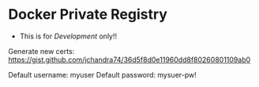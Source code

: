 # Docker Private Registry

* This is for *Development* only!!

Generate new certs:
https://gist.github.com/jchandra74/36d5f8d0e11960dd8f80260801109ab0

Default username: myuser
Default password: mysuer-pw!

